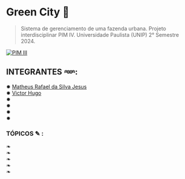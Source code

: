 # Green City 🌱

> Sistema de gerenciamento de uma fazenda urbana.
> Projeto interdisciplinar PIM IV.
> Universidade Paulista (UNIP) 2° Semestre 2024.

[![PIM III](https://img.shields.io/badge/PIM-III-brightgreen)](https://github.com/Projeto-PIM-III/City-Green)

## INTEGRANTES 𖥶:

✹ [Matheus Rafael da Silva Jesus](https://github.com/math20122004) \
✹ [Victor Hugo](https://github.com/VictorHT2) \
✹ \
✹ \
✹ \
✹ 

### TÓPICOS ✎ :

❧ \
❧ \
❧ \
❧ \
❧



